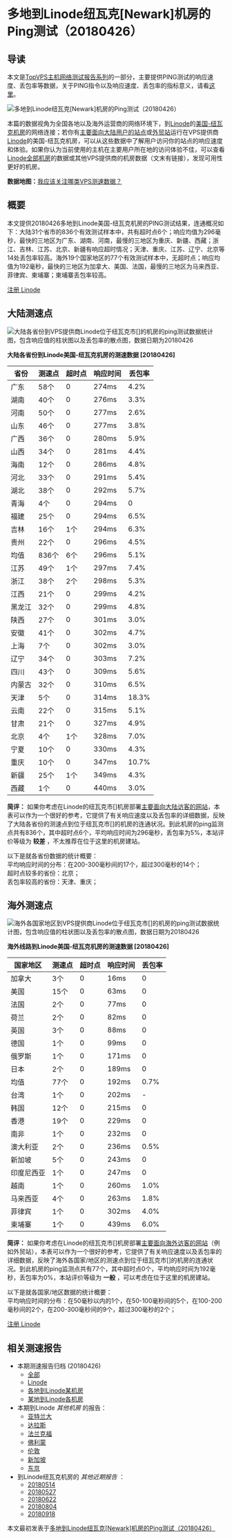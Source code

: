 #  多地到Linode纽瓦克[Newark]机房的Ping测试（20180426） 

## 导读

本文是[TopVPS主机网络测试报告系列](https://vps123.top/pingtest)的一部分，主要提供PING测试的响应速度、丢包率等数据，关于PING指令以及响应速度、丢包率的指标意义，请看[这里](https://vps123.top/what-is-ping.html)。

![多地到Linode纽瓦克\[Newark\]机房的Ping测试（20180426）](/images/thumbnails/to_linode_Newark.png)

本篇的数据视角为全国各地以及海外运营商的网络环境下，到[Linode](https://vps123.top/go/linode)的[美国-纽瓦克机房](https://vps123.top/linode-facilities.html#newark)的网络连接；若你有[主要面向大陆用户的站点](https://vps123.top/website-for-mainland-users.html)或[外贸站](https://vps123.top/website-for-internation-trade.html)运行在VPS提供商[Linode](https://vps123.top/go/linode)的美国-纽瓦克机房，可以从这些数据中了解用户访问你的站点的响应速度和体验。如果你认为当前使用的主机在主要用户所在地的访问体验不佳，可以查看[Linode全部机房](/linode/isp/china/20180426-linode-isp-china.md)的数据或其他VPS提供商的机房数据（文末有链接），发现可用性更好的机房。

**数据地图：**[我应该关注哪类VPS测速数据？](https://vps123.top/find-pingtest-data-you-need.html)

## 概要

本文提供20180426多地到Linode美国-纽瓦克机房的PING测试结果，连通概况如下：大陆31个省市的836个有效测试样本中，共有超时点6个；响应均值为296毫秒，最快的三地区为广东、湖南、河南，最慢的三地区为重庆、新疆、西藏；浙江、吉林、江苏、北京、新疆有响应超时情况；天津、重庆、江苏、辽宁、北京等14处丢包率较高。海外19个国家地区的77个有效测试样本中，无超时点；响应均值为192毫秒，最快的三地区为加拿大、美国、法国，最慢的三地区为马来西亚、菲律宾、柬埔寨；柬埔寨丢包率较高。

[注册 Linode](https://vps123.top/go/linode/_btn1)

## 大陆测速点

![大陆各省份到VPS提供商Linode位于纽瓦克市\[\]的机房的ping测试数据统计图，包含响应值的柱状图以及丢包率的散点图，数据日期为20180426](/images/pingtests/linode_20180426/plot_idc_linode_usa-newark_20180426_mainland.png)

**大陆各省份到Linode美国-纽瓦克机房的测速数据 [20180426]**

省份 | 测速点 | 超时点 | 响应时间 | 丢包率  
---|---|---|---|---  
广东 | 58个 | 0 | 274ms | 4.2%  
湖南 | 40个 | 0 | 276ms | 3.3%  
河南 | 50个 | 0 | 277ms | 2.6%  
山东 | 46个 | 0 | 277ms | 3.8%  
广西 | 36个 | 0 | 280ms | 5.9%  
山西 | 34个 | 0 | 281ms | 4.4%  
海南 | 12个 | 0 | 286ms | 4.8%  
河北 | 33个 | 0 | 291ms | 5.4%  
湖北 | 38个 | 0 | 292ms | 5.7%  
青海 | 4个 | 0 | 294ms | 0  
福建 | 25个 | 0 | 294ms | 6.5%  
吉林 | 16个 | 1个 | 294ms | 6.3%  
贵州 | 22个 | 0 | 296ms | 4.5%  
均值 | 836个 | 6个 | 296ms | 5.1%  
江苏 | 49个 | 1个 | 297ms | 7.4%  
浙江 | 38个 | 2个 | 298ms | 5.3%  
江西 | 21个 | 0 | 299ms | 4.2%  
黑龙江 | 32个 | 0 | 299ms | 4.8%  
陕西 | 27个 | 0 | 301ms | 3.0%  
安徽 | 41个 | 0 | 302ms | 4.7%  
上海 | 7个 | 0 | 302ms | 3.0%  
辽宁 | 34个 | 0 | 303ms | 7.2%  
四川 | 43个 | 0 | 309ms | 5.6%  
内蒙古 | 32个 | 0 | 310ms | 6.5%  
天津 | 5个 | 0 | 314ms | 18.3%  
云南 | 22个 | 0 | 315ms | 5.1%  
甘肃 | 21个 | 0 | 327ms | 4.9%  
北京 | 4个 | 1个 | 328ms | 7.0%  
宁夏 | 10个 | 0 | 330ms | 4.3%  
重庆 | 10个 | 0 | 347ms | 10.7%  
新疆 | 25个 | 1个 | 349ms | 4.3%  
西藏 | 1个 | 0 | 440ms | 3.0%  
  
**简评：** 如果你考虑在Linode的纽瓦克市[]机房部署[主要面向大陆访客的网站](website-for-mainland-users.html)，本表可以作为一个很好的参考，它提供了有关响应速度以及丢包率的详细数据，反映了大陆各省份的测速点到位于纽瓦克市[]的机房的连通状况。到此机房的ping监测点共有836个，其中超时点6个，平均响应时间为296毫秒，丢包率为5%，本站评价等级为 **较差** ，不太推荐在位于这里的机房建站。

以下是就各省份数据的统计概要：  
平均响应时间的分布：在200-300毫秒间的17个，超过300毫秒的14个；  
超时点较多的省份：北京；  
丢包率较高的省份：天津、重庆；

## 海外测速点

![海外各国家地区到VPS提供商Linode位于纽瓦克市\[\]的机房的ping测试数据统计图，包含响应值的柱状图以及丢包率的散点图，数据日期为20180426](/images/pingtests/linode_20180426/plot_idc_linode_usa-newark_20180426_overseas.png)

**海外线路到Linode美国-纽瓦克机房的测速数据 [20180426]**

国家地区 | 测速点 | 超时点 | 响应时间 | 丢包率  
---|---|---|---|---  
加拿大 | 3个 | 0 | 16ms | 0  
美国 | 15个 | 0 | 63ms | 0  
法国 | 2个 | 0 | 77ms | 0  
荷兰 | 2个 | 0 | 82ms | 0  
英国 | 3个 | 0 | 88ms | 0  
德国 | 1个 | 0 | 99ms | 0  
俄罗斯 | 1个 | 0 | 171ms | 0  
日本 | 2个 | 0 | 189ms | 0  
均值 | 77个 | 0 | 192ms | 0.7%  
台湾 | 1个 | 0 | 202ms | -  
韩国 | 12个 | 0 | 215ms | 0  
香港 | 19个 | 0 | 229ms | 0  
南非 | 1个 | 0 | 232ms | 0  
澳大利亚 | 2个 | 0 | 236ms | 0.5%  
新加坡 | 5个 | 0 | 243ms | 0  
印度尼西亚 | 1个 | 0 | 247ms | 0  
越南 | 1个 | 0 | 260ms | 1.0%  
马来西亚 | 4个 | 0 | 263ms | 1.8%  
菲律宾 | 1个 | 0 | 302ms | 4.0%  
柬埔寨 | 1个 | 0 | 439ms | 6.0%  
  
**简评：** 如果你考虑在Linode的纽瓦克市[]机房部署[主要面向海外访客的网站](https://vps123.top/website-for-internation-trade.html)（例如外贸站），本表可以作为一个很好的参考，它提供了有关响应速度以及丢包率的详细数据，反映了海外各国家/地区的测速点到位于纽瓦克市[]的机房的连通状况。到此机房的ping监测点共有77个，其中超时点0个，平均响应时间为192毫秒，丢包率为0%，本站评价等级为 **一般** ，可以考虑在位于这里的机房建站。

以下是就各国家/地区数据的统计概要：  
平均响应时间的分布：在50毫秒以内的1个，在50-100毫秒间的5个，在100-200毫秒间的2个，在200-300毫秒间的9个，超过300毫秒的2个；

[注册 Linode](https://vps123.top/go/linode/_btn2)

## 相关测速报告

  * 本期测速报告归档 (20180426) 
    * [全部](https://vps123.top/pingtests/20180426 "本期各VPS提供商全部测速报告")
    * [Linode](https://vps123.top/pingtests/idc-linode/20180426 "本期Linode的全部测速报告")
    * [各地到Linode某机房](https://vps123.top/pingtests/idc-linode/isp-global/20180426 "以Linode某机房为关注对象的视角，横向比较大陆各省份、海外各国家地区")
    * [某地到Linode各机房](https://vps123.top/pingtests/idc-linode/facility-all/20180426 "以大陆某省份为关注对象的视角，横向比较Linode各机房")
  * 本期到Linode _其他机房_ 的报告： 
    * [亚特兰大](/linode/idc/atlanta/20180426-linode-idc-atlanta.md "多地到Linode亚特兰大机房的Ping测试 20180426")
    * [达拉斯](/linode/idc/dallas/20180426-linode-idc-dallas.md "多地到Linode达拉斯机房的Ping测试 20180426")
    * [法兰克福](/linode/idc/frankfurt/20180426-linode-idc-frankfurt.md "多地到Linode法兰克福机房的Ping测试 20180426")
    * [佛利蒙](/linode/idc/fremont/20180426-linode-idc-fremont.md "多地到Linode佛利蒙机房的Ping测试 20180426")
    * [伦敦](/linode/idc/london/20180426-linode-idc-london.md "多地到Linode伦敦机房的Ping测试 20180426")
    * [新加坡](/linode/idc/singapore/20180426-linode-idc-singapore.md "多地到Linode新加坡机房的Ping测试 20180426")
    * [东京](/linode/idc/tokyo/20180426-linode-idc-tokyo.md "多地到Linode东京机房的Ping测试 20180426")
  * 到Linode纽瓦克机房的 _其他近期报告_ ： 
    * [20180514](/linode/idc/newark/20180514-linode-idc-newark.md "多地到Linode纽瓦克机房的Ping测试 20180514")
    * [20180527](/linode/idc/newark/20180527-linode-idc-newark.md "多地到Linode纽瓦克机房的Ping测试 20180527")
    * [20180622](/linode/idc/newark/20180622-linode-idc-newark.md "多地到Linode纽瓦克机房的Ping测试 20180622")
    * [20180804](/linode/idc/newark/20180804-linode-idc-newark.md "多地到Linode纽瓦克机房的Ping测试 20180804")
    * [20180918](/linode/idc/newark/20180918-linode-idc-newark.md "多地到Linode纽瓦克机房的Ping测试 20180918")



本文最初发表于[多地到Linode纽瓦克[Newark]机房的Ping测试（20180426）](https://vps123.top/pingtest/20180426-linode-idc-newark.html)
